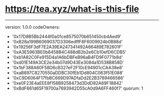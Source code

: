 # https://tea.xyz/what-is-this-file
---
version: 1.0.0
codeOwners:
  - '0x17D8B5Bb2444f0a01ce8575070b651450cb4Aed9'
  - '0xB28a199B6069037D3306edffF8F6009924b0B88d'
  - '0x19256F3dF7E2A39EA247341492A66489E782601F'
  - '0xA3E5963BE0b8458B4C488dB2b2e6Cb10efD6CDB5'
  - '0xb1A82C0Fe915D4a1A6bDBFeB96aB4FD9F0771b8d'
  - '0xd01E149A3CE2e34b07d9D43Ee3084a1D538B858D'
  - '0x1bF388A60F58D6cB327eF2F10cE94901cCAA38e8'
  - '0xaB897C8270550aDDBC30fEb1Dd804C063f51E088'
  - '0xC9D6064F17fbBC669D97ADfaDd2E2B3769466586'
  - '0xe0F23E4aEEE8f158B9258473d3DdD82A69F18842'
  - '0xBdF661d65F19700a7693942D55cA0d9A6FF460f7'
quorum: 1

